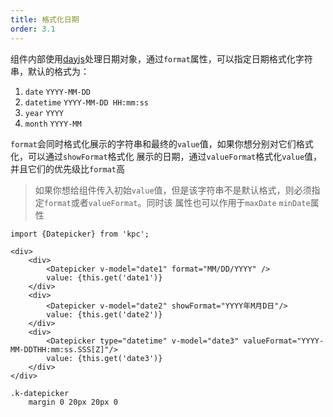 ```yaml
---
title: 格式化日期 
order: 3.1 
---
```


组件内部使用[dayjs][1]处理日期对象，通过`format`属性，可以指定日期格式化字符串，默认的格式为：

1. `date` `YYYY-MM-DD`
2. `datetime` `YYYY-MM-DD HH:mm:ss`
3. `year` `YYYY`
4. `month` `YYYY-MM`

`format`会同时格式化展示的字符串和最终的`value`值，如果你想分别对它们格式化，可以通过`showFormat`格式化
展示的日期，通过`valueFormat`格式化`value`值，并且它们的优先级比`format`高

> 如果你想给组件传入初始`value`值，但是该字符串不是默认格式，则必须指定`format`或者`valueFormat`。同时该
> 属性也可以作用于`maxDate` `minDate`属性

```vdt
import {Datepicker} from 'kpc';

<div>
    <div>
        <Datepicker v-model="date1" format="MM/DD/YYYY" />
        value: {this.get('date1')}
    </div>
    <div>
        <Datepicker v-model="date2" showFormat="YYYY年M月D日"/>
        value: {this.get('date2')}
    </div>
    <div>
        <Datepicker type="datetime" v-model="date3" valueFormat="YYYY-MM-DDTHH:mm:ss.SSS[Z]"/>
        value: {this.get('date3')}
    </div>
</div>
```

```styl
.k-datepicker
    margin 0 20px 20px 0
```

[1]: https://github.com/iamkun/dayjs/blob/dev/docs/en/API-reference.md#list-of-all-available-formats
